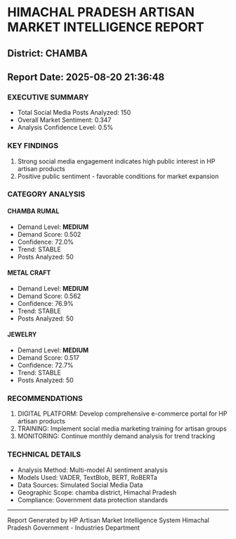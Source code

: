 # HIMACHAL PRADESH ARTISAN MARKET INTELLIGENCE REPORT
## District: CHAMBA
## Report Date: 2025-08-20 21:36:48

### EXECUTIVE SUMMARY
- Total Social Media Posts Analyzed: 150
- Overall Market Sentiment: 0.347
- Analysis Confidence Level: 0.5%

### KEY FINDINGS
1. Strong social media engagement indicates high public interest in HP artisan products
2. Positive public sentiment - favorable conditions for market expansion

### CATEGORY ANALYSIS

#### CHAMBA RUMAL
- Demand Level: **MEDIUM**
- Demand Score: 0.502
- Confidence: 72.0%
- Trend: STABLE
- Posts Analyzed: 50

#### METAL CRAFT
- Demand Level: **MEDIUM**
- Demand Score: 0.562
- Confidence: 76.9%
- Trend: STABLE
- Posts Analyzed: 50

#### JEWELRY
- Demand Level: **MEDIUM**
- Demand Score: 0.517
- Confidence: 72.7%
- Trend: STABLE
- Posts Analyzed: 50

### RECOMMENDATIONS
1. DIGITAL PLATFORM: Develop comprehensive e-commerce portal for HP artisan products
2. TRAINING: Implement social media marketing training for artisan groups
3. MONITORING: Continue monthly demand analysis for trend tracking

### TECHNICAL DETAILS
- Analysis Method: Multi-model AI sentiment analysis
- Models Used: VADER, TextBlob, BERT, RoBERTa
- Data Sources: Simulated Social Media Data
- Geographic Scope: chamba district, Himachal Pradesh
- Compliance: Government data protection standards

---
Report Generated by HP Artisan Market Intelligence System
Himachal Pradesh Government - Industries Department
